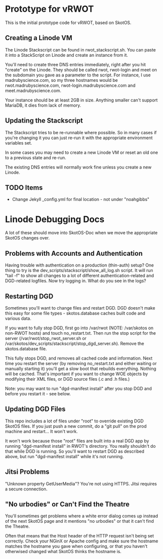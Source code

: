 # Prototype for vRWOT

This is the initial prototype code for vRWOT, based on SkotOS.

## Creating a Linode VM

The Linode Stackscript can be found in rwot_stackscript.sh. You can paste it into a StackScript on Linode and create an instance from it.

You'll need to create three DNS entries immediately, right after you hit "create" on the Linode. They should be called rwot, rwot-login and meet on the subdomain you gave as a parameter to the script. For instance, I use madrubyscience.com, so my three hostnames would be rwot.madrubyscience.com, rwot-login.madrubyscience.com and meet.madrubyscience.com.

Your instance should be at least 2GB in size. Anything smaller can't support MariaDB, it dies from lack of memory.

## Updating the Stackscript

The Stackscript tries to be re-runnable where possible. So in many cases if you're changing it you can just re-run it with the appropriate environment variables set.

In some cases you may need to create a new Linode VM or reset an old one to a previous state and re-run.

The existing DNS entries will normally work fine unless you create a new Linode.

## TODO Items

* Change Jekyll \_config.yml for final location - not under "noahgibbs"

# Linode Debugging Docs

A lot of these should move into SkotOS-Doc when we move the appropriate SkotOS changes over.

## Problems with Accounts and Authentication

Having trouble with authentication on a production (thin-auth) setup? One thing to try is the dev_scripts/stackscript/show_all_log.sh script. It will run "tail -f" to show all changes to a lot of different authentication-related and DGD-related logfiles. Now try logging in. What do you see in the logs?

## Restarting DGD

Sometimes you'll want to change files and restart DGD. DGD doesn't make this easy for some file types - skotos.database caches built code and various data.

If you want to fully stop DGD, first go into /var/rwot (NOTE: /var/skotos on non-RWOT hosts) and touch no_restart.txt. Then run the stop script for the server (/var/rwot/stop_rwot_server.sh or /var/skotos/dev_scripts/stackscript/stop_dgd_server.sh). Remove the skotos.database file.

This fully stops DGD, and removes all cached code and information. Next time you restart the server (by removing no_restart.txt and either waiting or manually starting it) you'll get a slow boot that rebuilds everything. Nothing will be cached. That's important if you want to change WOE objects by modifying their XML files, or DGD source files (.c and .h files.)

Note: you may want to run "dgd-manifest install" after you stop DGD and before you restart it - see below.

## Updating DGD Files

This repo includes a lot of files under "root" to override existing DGD SkotOS files. If you just push a new commit, do a "git pull" on the prod machine and restart... It won't work.

It won't work because those "root" files are built into a real DGD app by running "dgd-manifest install" in RWOT's directory. You really shouldn't do that while DGD is running. So you'll want to restart DGD as described above, but run "dgd-manifest install" while it's not running.

## Jitsi Problems

"Unknown property GetUserMedia"? You're not using HTTPS. Jitsi requires a secure connection.

## "No urbodies" or Can't Find the Theatre

You'll sometimes get problems where a white error dialog comes up instead of the next SkotOS page and it mentions "no urbodies" or that it can't find the Theatre.

Often that means that the Host header of the HTTP request isn't being set correctly. Check your NGinX or Apache config and make sure the hostname matches the hostname you gave when configuring, or that you haven't otherwised changed what SkotOS thinks the hostname is.
